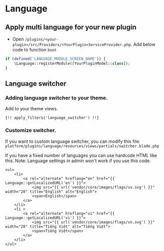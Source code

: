 # Language

## Apply multi language for your new plugin

- Open `/plugins/<your-plugin>/src/Providers/<YourPlugin>ServiceProvider.php`. Add below code to function `boot`

```php
if (defined('LANGUAGE_MODULE_SCREEN_NAME')) {
    \Language::registerModule([YourPluginModel::class]);
}
```
## Language switcher

### Adding language switcher to your theme.

Add to your theme views.

```blade
{!! apply_filters('language_switcher') !!}
```

### Customize switcher.

If you want to custom language switcher, you can modify this file: `platform/plugins/language/resources/views/partials/switcher.blade.php`

If you have a fixed number of languages you can use hardcode HTML like this.
Note: Language settings in admin won't work if you use this code.

```blade
<ul>
    <li>
        <a rel="alternate" hreflang="en" href="{{ Language::getLocalizedURL('en') }}">
            <img src="{{ url('vendor/core/images/flags/us.svg') }}" width="20" title="English" alt="English">
            <span>English</span>
        </a>
    </li>
    <li >
        <a rel="alternate" hreflang="vi" href="{{ Language::getLocalizedURL('vi') }}">
            <img src="{{ url('vendor/core/images/flags/vn.svg') }}" width="20" title="Tiếng Việt" alt="Tiếng Việt">
            <span>Tiếng Việt</span>
        </a>
    </li>
</ul>
```
